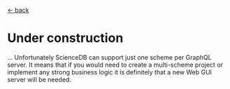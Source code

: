 [ &larr; back](tutorialSetUp.md)
<br/>
# Under construction


...
Unfortunately ScienceDB can support just one scheme per GraphQL server. It means that if you would need to create a multi-scheme project or implement any strong business logic it is definitely that a new Web GUI server will be needed.